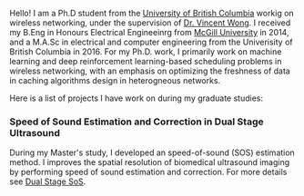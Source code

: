 Hello! I am a Ph.D student from the [University of British Columbia](https://www.ubc.ca/) workig on wireless networking, under the supervision of [Dr. Vincent Wong](http://www.ece.ubc.ca/~vincentw/). I received my B.Eng in Honours Electrical Engineeinrg from [McGill University](www.mcgill.ca) in 2014, and a M.A.Sc in electrical and computer engineering from the Univerisity of British Columbia in 2016. For my Ph.D. work, I primarily work on machine learning and deep reinforcement learning-based scheduling problems in wireless networking, with an emphasis on optimizing the freshness of data in caching algorithms design in heterogneous networks. 

Here is a list of projects I have work on during my graduate studies:

### Speed of Sound Estimation and Correction in Dual Stage Ultrasound

During my Master's study, I developed an speed-of-sound (SOS) estimation method. I improves the spatial resolution of biomedical ultrasound imaging by performing speed of sound estimation and correction. For more details see [Dual Stage SoS](http://www.ece.ubc.ca/~manyoum/dual_stage_sos/).

